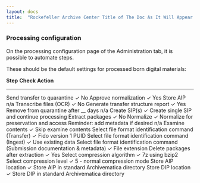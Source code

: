 ```yaml
---
layout: docs
title:  "Rockefeller Archive Center Title of The Doc As It Will Appear On The Website"
---
```


### Processing configuration

On the processing configuration page of the Administration tab, it is possible to automate steps.

These should be the default settings for processed born digital materials:

  **Step**                                                                          **Check**   **Action**
  --------------------------------------------------------------------------------- ----------- -----------------------------------------------
  Send transfer to quarantine                                                       ✓           No
  Approve normalization                                                             ✓           Yes
  Store AIP                                                                                     n/a
  Transcribe files (OCR)                                                            ✓           No
  Generate transfer structure report                                                ✓           Yes
  Remove from quarantine after \_\_ days                                                        n/a
  Create SIP(s)                                                                     ✓           Create single SIP and continue processing
  Extract packages                                                                  ✓           No
  Normalize                                                                         ✓           Normalize for preservation and access
  Reminder: add metadata if desired                                                             n/a
  Examine contents                                                                  ✓           Skip examine contents
  Select file format identification command (Transfer)                              ✓           Fido version 1 PUID
  Select file format identification command (Ingest)                                ✓           Use existing data
  Select file format identification command (Submission documentation & metadata)   ✓           File extension
  Delete packages after extraction                                                  ✓           Yes
  Select compression algorithm                                                      ✓           7z using bzip2
  Select compression level                                                          ✓           5 - normal compression mode
  Store AIP location                                                                ✓           Store AIP in standard Archivematica directory
  Store DIP location                                                                ✓           Store DIP in standard Archivematica directory
